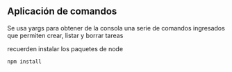 ## Aplicación de comandos

Se usa yargs para obtener de la consola una serie de comandos ingresados que permiten crear, listar y borrar tareas


recuerden instalar los paquetes de node 

```
npm install
```